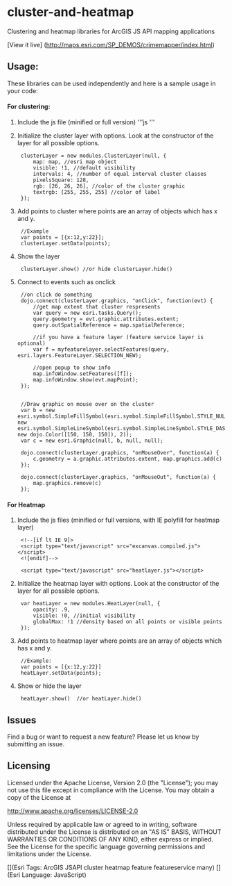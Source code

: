 # cluster-and-heatmap

Clustering and heatmap libraries for ArcGIS JS API mapping applications

[View it live] (http://maps.esri.com/SP_DEMOS/crimemapper/index.html)

## Usage:

These libraries can be used independently and here is a sample usage in your code:

#### For clustering:

1. Include the js file (minified or full version)
'''js
'''<script type="text/javascript" src="cluster.js"></script>

2. Initialize the cluster layer with options. Look at the constructor of the layer for all possible options.
		
		clusterLayer = new modules.ClusterLayer(null, {
			map: map, //esri map object	
			visible: !1, //default visibility
			intervals: 4, //number of equal interval cluster classes
			pixelsSquare: 128, 
			rgb: [26, 26, 26], //color of the cluster graphic
			textrgb: [255, 255, 255] //color of label
		});

3. Add points to cluster where points are an array of objects which has x and y. 
		
		//Example
		var points = [{x:12,y:22}];
		clusterLayer.setData(points);

4. Show the layer
		
		clusterLayer.show() //or hide clusterLayer.hide()

5. Connect to events such as onclick	
	
		//on click do something
		dojo.connect(clusterLayer.graphics, "onClick", function(evt) {
			//get map extent that cluster respresents
			var query = new esri.tasks.Query();
			query.geometry = evt.graphic.attributes.extent;
			query.outSpatialReference = map.spatialReference;	

			//if you have a feature layer (feature service layer is optional)
			var f = myfeaturelayer.selectFeatures(query, esri.layers.FeatureLayer.SELECTION_NEW);

			//open popup to show info
			map.infoWindow.setFeatures([f]);
			map.infoWindow.show(evt.mapPoint);
		});


		//Draw graphic on mouse over on the cluster 
		var b = new esri.symbol.SimpleFillSymbol(esri.symbol.SimpleFillSymbol.STYLE_NULL, new esri.symbol.SimpleLineSymbol(esri.symbol.SimpleLineSymbol.STYLE_DASH, new dojo.Color([150, 150, 150]), 2));
		var c = new esri.Graphic(null, b, null, null);
	
		dojo.connect(clusterLayer.graphics, "onMouseOver", function(a) {
			c.geometry = a.graphic.attributes.extent, map.graphics.add(c)
		});

		dojo.connect(clusterLayer.graphics, "onMouseOut", function(a) {
			map.graphics.remove(c)
		});


#### For Heatmap

1. Include the js files (minified or full versions, with IE polyfill for heatmap layer)

		<!--[if lt IE 9]>
		<script type="text/javascript" src="excanvas.compiled.js"></script>
		<![endif]-->

		<script type="text/javascript" src="heatlayer.js"></script>

2. Initialize the heatmap layer with options. Look at the constructor of the layer for all possible options.
		
		var heatLayer = new modules.HeatLayer(null, {
			opacity: .9,
			visible: !0, //initial visibility
			globalMax: !1 //density based on all points or visible points
		});

3. Add points to heatmap layer where points are an array of objects which has x and y. 
		
		//Example: 
		var points = [{x:12,y:22}]
		heatLayer.setData(points);

4. Show or hide the layer
		
		heatLayer.show()  //or heatLayer.hide()



## Issues

Find a bug or want to request a new feature?  Please let us know by submitting an issue.


## Licensing

Licensed under the Apache License, Version 2.0 (the "License");
you may not use this file except in compliance with the License.
You may obtain a copy of the License at

   http://www.apache.org/licenses/LICENSE-2.0

Unless required by applicable law or agreed to in writing, software
distributed under the License is distributed on an "AS IS" BASIS,
WITHOUT WARRANTIES OR CONDITIONS OF ANY KIND, either express or implied.
See the License for the specific language governing permissions and
limitations under the License.

[](Esri Tags: ArcGIS JSAPI cluster heatmap feature featureservice many)
[](Esri Language: JavaScript)

